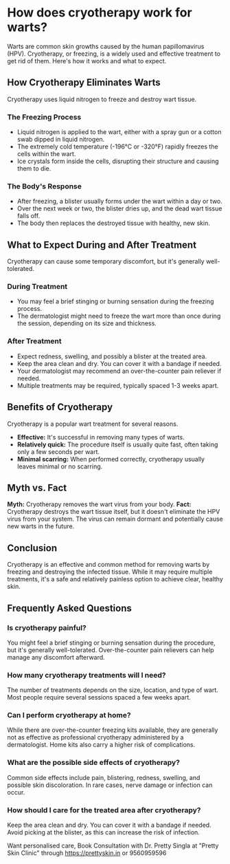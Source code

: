 # How does cryotherapy work for warts?

Warts are common skin growths caused by the human papillomavirus (HPV). Cryotherapy, or freezing, is a widely used and effective treatment to get rid of them. Here's how it works and what to expect.

## How Cryotherapy Eliminates Warts

Cryotherapy uses liquid nitrogen to freeze and destroy wart tissue.

### The Freezing Process

*   Liquid nitrogen is applied to the wart, either with a spray gun or a cotton swab dipped in liquid nitrogen.
*   The extremely cold temperature (-196°C or -320°F) rapidly freezes the cells within the wart.
*   Ice crystals form inside the cells, disrupting their structure and causing them to die.

### The Body's Response

*   After freezing, a blister usually forms under the wart within a day or two.
*   Over the next week or two, the blister dries up, and the dead wart tissue falls off.
*   The body then replaces the destroyed tissue with healthy, new skin.

## What to Expect During and After Treatment

Cryotherapy can cause some temporary discomfort, but it's generally well-tolerated.

### During Treatment

*   You may feel a brief stinging or burning sensation during the freezing process.
*   The dermatologist might need to freeze the wart more than once during the session, depending on its size and thickness.

### After Treatment

*   Expect redness, swelling, and possibly a blister at the treated area.
*   Keep the area clean and dry. You can cover it with a bandage if needed.
*   Your dermatologist may recommend an over-the-counter pain reliever if needed.
*   Multiple treatments may be required, typically spaced 1-3 weeks apart.

## Benefits of Cryotherapy

Cryotherapy is a popular wart treatment for several reasons.

*   **Effective:** It's successful in removing many types of warts.
*   **Relatively quick:** The procedure itself is usually quite fast, often taking only a few seconds per wart.
*   **Minimal scarring:** When performed correctly, cryotherapy usually leaves minimal or no scarring.

## Myth vs. Fact

**Myth:** Cryotherapy removes the wart virus from your body.
**Fact:** Cryotherapy destroys the wart tissue itself, but it doesn't eliminate the HPV virus from your system. The virus can remain dormant and potentially cause new warts in the future.

## Conclusion

Cryotherapy is an effective and common method for removing warts by freezing and destroying the infected tissue. While it may require multiple treatments, it's a safe and relatively painless option to achieve clear, healthy skin.

## Frequently Asked Questions

### Is cryotherapy painful?

You might feel a brief stinging or burning sensation during the procedure, but it's generally well-tolerated. Over-the-counter pain relievers can help manage any discomfort afterward.

### How many cryotherapy treatments will I need?

The number of treatments depends on the size, location, and type of wart. Most people require several sessions spaced a few weeks apart.

### Can I perform cryotherapy at home?

While there are over-the-counter freezing kits available, they are generally not as effective as professional cryotherapy administered by a dermatologist. Home kits also carry a higher risk of complications.

### What are the possible side effects of cryotherapy?

Common side effects include pain, blistering, redness, swelling, and possible skin discoloration. In rare cases, nerve damage or infection can occur.

### How should I care for the treated area after cryotherapy?

Keep the area clean and dry. You can cover it with a bandage if needed. Avoid picking at the blister, as this can increase the risk of infection.

Want personalised care, Book Consultation with Dr. Pretty Singla at "Pretty Skin Clinic" through https://prettyskin.in or 9560959596
